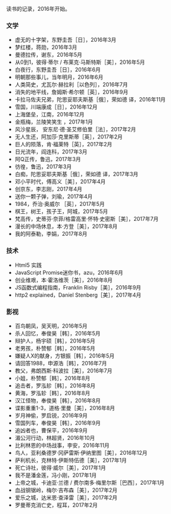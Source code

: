 读书的记录，2016年开始。

### 文学
- 虚无的十字架，东野圭吾［日］，2016年3月
- 梦红楼，蒋勋，2016年3月
- 曼德拉传，谢东，2016年5月
- 从0到1，彼得·蒂尔 / 布莱克·马斯特斯［美］，2016年5月
- 白夜行，东野圭吾［日］，2016年6月
- 明朝那些事儿，当年明月，2016年6月
- 人类简史，尤瓦尔·赫拉利［以色列］，2016年7月
- 消失的地平线，詹姆斯·希尔顿［英］，2016年9月
- 卡拉马佐夫兄弟，陀思妥耶夫斯基［俄］，荣如德 译，2016年11月
- 雪国，川端康成［日］，2016年12月
- 上海堡垒，江南，2016年12月
- 金瓶梅，兰陵笑笑生 ，2017年1月
- 风沙星辰， 安东尼·德·圣艾修伯里［法］，2017年2月
- 无人生还，阿加莎·克里斯蒂［英］，2017年2月
- 巨人的陨落，肯·福莱特［英］，2017年2月
- 日光流年，阎连科，2017年3月
- 阿Q正传，鲁迅，2017年3月
- 彷徨，鲁迅，2017年3月
- 白痴，陀思妥耶夫斯基［俄］，荣如德 译，2017年3月
- 邓小平时代，傅高义［美］，2017年4月
- 创京东，李志刚，2017年4月
- 送你一颗子弹，刘瑜，2017年4月
- 1984，乔治·奥威尔 ［英］，2017年5月
- 棋王，树王，孩子王，阿城，2017年5月
- 梵高传，史蒂芬·奈菲/格雷高里·怀特·史密斯［美］，2017年7月
- 漫长的中场休息，本·方登［美］，2017年8月
- 我的阿泰勒，李娟，2017年8月

### 技术
- Html5 实践
- JavaScript Promise迷你书，azu，2016年6月
- 创业维艰，本·霍洛维茨［美］，2016年8月
- JS函数式编程指南，Franklin Risby［美］，2016年9月
- http2 explained，Daniel Stenberg［美］，2017年4月

### 影视
- 百鸟朝凤，吴天明，2016年5月
- 杀人回忆，奉俊昊［韩］，2016年5月
- 辩护人，杨宇硕［韩］，2016年5月
- 老男孩，朴赞郁［韩］，2016年5月
- 嫌疑人X的献身，方银振［韩］，2016年5月
- 请回答1988，申源浩［韩］，2016年7月
- 教父，弗朗西斯·科波拉［美］，2016年7月
- 小姐，朴赞郁［韩］，2016年8月
- 追击者，罗泓轸［韩］，2016年8月
- 黄海，罗泓轸［韩］，2016年8月
- 汉江怪物，奉俊昊［韩］，2016年8月
- 谍影重重1-3，道格·里曼［美］，2016年8月
- 岁月神偷，罗启锐，2016年9月
- 雪国列车，奉俊昊［韩］，2016年9月
- 追凶者也，曹保平，2016年9月
- 湄公河行动，林超贤，2016年10月
- 比利林恩的中场战事，李安，2016年11月
- 鸟人，亚利桑德罗·冈萨雷斯·伊纳里图［美］，2016年12月
- 萨利机长，克林特·伊斯特伍德［美］，2017年1月
- 死亡诗社，彼得·威尔［美］，2017年1月
- 我不是潘金莲，冯小刚，2017年1月
- 上帝之城，卡迪亚·兰德 / 费尔南多·梅里尔斯［巴西］，2017年1月
- 血战钢锯岭，梅尔·吉布森［美］，2017年2月
- 爱乐之城，达米恩·查泽雷［美］，2017年2月
- 罗曼蒂克消亡史，程耳，2017年2月